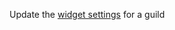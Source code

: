 Update the [widget settings](https://discord.com/developers/docs/resources/guild#guild-widget-settings-object) for a guild
